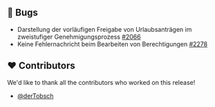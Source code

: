## 🐞 Bugs

- Darstellung der vorläufigen Freigabe von Urlaubsanträgen im zweistufiger Genehmigungsprozess  [#2066](https://github.com/synyx/urlaubsverwaltung/issues/2066)
- Keine Fehlernachricht beim Bearbeiten von Berechtigungen  [#2278](https://github.com/synyx/urlaubsverwaltung/issues/2278)

## ❤️ Contributors

We'd like to thank all the contributors who worked on this release!

- [@derTobsch](https://github.com/derTobsch)
